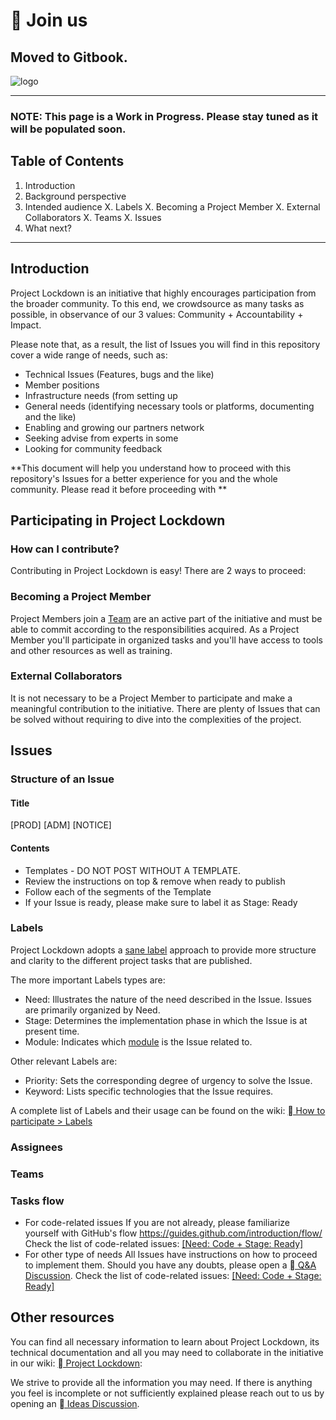 # 🚧 Join us

## Moved to Gitbook.

![logo](https://user-images.githubusercontent.com/9198668/103214045-6c668e00-494a-11eb-94bb-4246857b8380.png)

***

### NOTE: This page is a Work in Progress. Please stay tuned as it will be populated soon.

## Table of Contents

1. Introduction
2. Background perspective
3. Intended audience X. Labels X. Becoming a Project Member X. External Collaborators X. Teams X. Issues
4. What next?

***

## Introduction

Project Lockdown is an initiative that highly encourages participation from the broader community. To this end, we crowdsource as many tasks as possible, in observance of our 3 values: Community + Accountability + Impact.

Please note that, as a result, the list of Issues you will find in this repository cover a wide range of needs, such as:

* Technical Issues (Features, bugs and the like)
* Member positions
* Infrastructure needs (from setting up
* General needs (identifying necessary tools or platforms, documenting and the like)
* Enabling and growing our partners network
* Seeking advise from experts in some
* Looking for community feedback

\*\*This document will help you understand how to proceed with this repository's Issues for a better experience for you and the whole community. Please read it before proceeding with \*\*

## Participating in Project Lockdown

### How can I contribute?

Contributing in Project Lockdown is easy! There are 2 ways to proceed:

### Becoming a Project Member

Project Members join a [Team](https://github.com/TheIOFoundation/ProjectLockdown/wiki/How-to-participate#teams) are an active part of the initiative and must be able to commit according to the responsibilities acquired. As a Project Member you'll participate in organized tasks and you'll have access to tools and other resources as well as training.

### External Collaborators

It is not necessary to be a Project Member to participate and make a meaningful contribution to the initiative. There are plenty of Issues that can be solved without requiring to dive into the complexities of the project.

## Issues

### Structure of an Issue

#### Title

\[PROD] \[ADM] \[NOTICE]

#### Contents

* Templates - DO NOT POST WITHOUT A TEMPLATE.
* Review the instructions on top & remove when ready to publish
* Follow each of the segments of the Template
* If your Issue is ready, please make sure to label it as Stage: Ready

### Labels

Project Lockdown adopts a [sane label](https://medium.com/@dave\_lunny/sane-github-labels-c5d2e6004b63) approach to provide more structure and clarity to the different project tasks that are published.

The more important Labels types are:

* Need: Illustrates the nature of the need described in the Issue. Issues are primarily organized by Need.
* Stage: Determines the implementation phase in which the Issue is at present time.
* Module: Indicates which [module](https://github.com/TheIOFoundation/ProjectLockdown#project-architecture) is the Issue related to.

Other relevant Labels are:

* Priority: Sets the corresponding degree of urgency to solve the Issue.
* Keyword: Lists specific technologies that the Issue requires.

A complete list of Labels and their usage can be found on the wiki: [ How to participate > Labels](https://github.com/TheIOFoundation/ProjectLockdown/wiki/How-to-participate#labels)

### Assignees

### Teams

### Tasks flow

* For code-related issues If you are not already, please familiarize yourself with GitHub's flow https://guides.github.com/introduction/flow/ Check the list of code-related issues: [\[Need: Code + Stage: Ready\]](https://github.com/TheIOFoundation/ProjectLockdown/issues?q=is:open%20is:issue%20label:%22Need:%20Code%22%20label:%22Stage:%20Ready%22)
* For other type of needs All Issues have instructions on how to proceed to implement them. Should you have any doubts, please open a [ Q\&A Discussion](https://github.com/TheIOFoundation/ProjectLockdown/discussions?discussions\_q=category:Q\&A). Check the list of code-related issues: [\[Need: Code + Stage: Ready\]](https://github.com/TheIOFoundation/ProjectLockdown/issues?q=is:open%20is:issue%20label:%22Need:%20Code%22%20label:%22Stage:%20Ready%22)

## Other resources

You can find all necessary information to learn about Project Lockdown, its technical documentation and all you may need to collaborate in the initiative in our wiki: [ Project Lockdown](https://github.com/TheIOFoundation/ProjectLockdown/wiki):

We strive to provide all the information you may need. If there is anything you feel is incomplete or not sufficiently explained please reach out to us by opening an [ Ideas Discussion](https://github.com/TheIOFoundation/ProjectLockdown/discussions?discussions\_q=category:Ideas).
